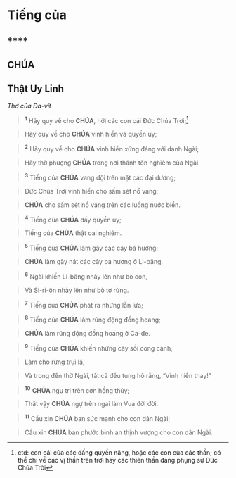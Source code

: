 # Tiếng của

## ****

## CHÚA

## Thật Uy Linh
*Thơ của Đa-vít*

> <sup><b>1</b></sup> Hãy quy về cho **CHÚA**, hỡi các con cái Đức Chúa Trời;[^1-2104027b-14b2-41d3-bf8c-ccaac2223ec6]
>


> Hãy quy về cho **CHÚA** vinh hiển và quyền uy;
>


> <sup><b>2</b></sup> Hãy quy về cho **CHÚA** vinh hiển xứng đáng với danh Ngài;
>


> Hãy thờ phượng **CHÚA** trong nơi thánh tôn nghiêm của Ngài.
>


> <sup><b>3</b></sup> Tiếng của **CHÚA** vang dội trên mặt các đại dương;
>


> Đức Chúa Trời vinh hiển cho sấm sét nổ vang;
>


> **CHÚA** cho sấm sét nổ vang trên các luồng nước biển.
>


> <sup><b>4</b></sup> Tiếng của **CHÚA** đầy quyền uy;
>


> Tiếng của **CHÚA** thật oai nghiêm.
>


> <sup><b>5</b></sup> Tiếng của **CHÚA** làm gãy các cây bá hương;
>


> **CHÚA** làm gãy nát các cây bá hương ở Li-băng.
>


> <sup><b>6</b></sup> Ngài khiến Li-băng nhảy lên như bò con,
>


> Và Si-ri-ôn nhảy lên như bò tơ rừng.
>


> <sup><b>7</b></sup> Tiếng của **CHÚA** phát ra những lằn lửa;
>


> <sup><b>8</b></sup> Tiếng của **CHÚA** làm rúng động đồng hoang;
>


> **CHÚA** làm rúng động đồng hoang ở Ca-đe.
>


> <sup><b>9</b></sup> Tiếng của **CHÚA** khiến những cây sồi cong cành,
>


> Làm cho rừng trụi lá,
>


> Và trong đền thờ Ngài, tất cả đều tung hô rằng, “Vinh hiển thay!”
>


> <sup><b>10</b></sup> **CHÚA** ngự trị trên cơn hồng thủy;
>


> Thật vậy **CHÚA** ngự trên ngai làm Vua đời đời.
>


> <sup><b>11</b></sup> Cầu xin **CHÚA** ban sức mạnh cho con dân Ngài;
>


> Cầu xin **CHÚA** ban phước bình an thịnh vượng cho con dân Ngài.
>

[^1-2104027b-14b2-41d3-bf8c-ccaac2223ec6]: ctd: con cái của các đấng quyền năng, hoặc các con của các thần; có thể chỉ về các vị thần trên trời hay các thiên thần đang phụng sự Đức Chúa Trời